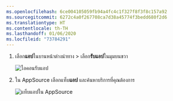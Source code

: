 ```yaml
---
ms.openlocfilehash: 6ce004105059fb94a4fc4c1f327f8f3f8c157a92
ms.sourcegitcommit: 6272c4a0f267708ca7d38a45774f3bedd680f2d6
ms.translationtype: HT
ms.contentlocale: th-TH
ms.lasthandoff: 01/06/2020
ms.locfileid: "73784291"
---
```

1. เลือก**แอป**ในบานหน้าต่างนำทาง > เลือก**รับแอป**ในมุมบนขวา
   
     ![ไอคอนรับแอป](./media/powerbi-service-apps-get-more-apps/power-bi-service-apps-get-apps-1-app-line.png)
2. ใน AppSource เลือกแท็บ**แอป** และค้นหาบริการที่คุณต้องการ
   
    ![แท็บแอปใน AppSource](./media/powerbi-service-apps-get-more-apps/power-bi-appsource-apps.png)

